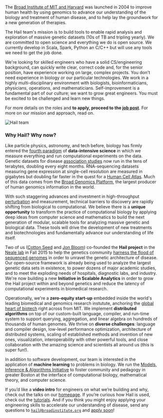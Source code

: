 The [Broad Institute of MIT and Harvard](https://www.broadinstitute.org/about-us) was launched in 2004 to improve human health by using genomics to advance our understanding of the biology and treatment of human disease, and to help lay the groundwork for a new generation of therapies.

The Hail team's mission is to build tools to enable rapid analysis and exploration of massive genetic datasets (10s of TB and tripling yearly). We are committed to open science and everything we do is open source. We currently develop in Scala, Spark, Python an C/C++ but will use any tools we need to get the job done.

We're looking for skilled engineers who have a solid CS/engineering background, can quickly write clear, correct code and, for the senior position, have experience working on large, complex projects. You don't need experience in biology or our particular technologies. We work in a highly multi-disciplinary environment with biologists, bioinformaticians, physicians, operations, and mathematicians. Self-improvement is a fundamental part of our culture; we want to grow great engineers. You must be excited to be challenged and learn new things.

For more details on the roles and **to apply, proceed to the [job post](https://broadinstitute.wd1.myworkdayjobs.com/broad_institute/job/Cambridge-MA/Software-Engineer---Hail-Team_3168)**. For more on our mission and approach, read on.

![](https://storage.googleapis.com/hail-common/hail_team.JPG "Hail team")

### Why Hail? Why now?

Like particle physics, astronomy, and tech before, biology has firmly entered the [fourth paradigm](https://www.microsoft.com/en-us/research/publication/fourth-paradigm-data-intensive-scientific-discovery/) of **data-intensive science** in which we measure everything and run computational experiments on the data. Genetic datasets for disease [association studies](https://en.wikipedia.org/wiki/Genome-wide_association_study) now run in the tens of terabytes, doubling every eight months. RNA-sequencing datasets measuring gene expression at single-cell resolution are measured in gigabytes but doubling far faster in the quest for a [Human Cell Atlas](https://www.broadinstitute.org/research-highlights-human-cell-atlas). Much of this data comes from the [Broad Genomics Platform](https://www.broadinstitute.org/genomics), the largest producer of human genomics information in the world.

With such staggering advances and investment in high-throughput [perturbation](https://www.broadinstitute.org/research-highlights-crispr) and measurement, technical barriers to discovery are rapidly shifting from biological to computational. We believe there is a **unique opportunity** to transform the practice of computational biology by applying deep ideas from computer science and mathematics to build the next generation of modular, scalable tools for analyzing massive genetic and biological data. These tools will drive the development of new treatments and biotechnologies and fundamentally advance our understanding of life itself.

Two of us ([Cotton Seed](https://www.broadinstitute.org/bios/cotton-seed) and [Jon Bloom](https://www.broadinstitute.org/bios/jonathan-bloom)) co-founded the **Hail project** in the [Neale lab](http://www.nealelab.is/) in Fall 2015 to help the genetics community [harness the flood of sequenced genomes](https://www.broadinstitute.org/blog/harnessing-flood-scaling-data-science-big-genomics-era) in order to unravel the genetic architecture of disease. Our open-source framework is already being used to analyze the largest genetic data sets in existence, to power dozens of major academic studies, and to meet the exploding needs of hospitals, diagnostic labs, and industry. We're now building a new **Initiative in Scalable Analytics** in order to grow the Hail project within and beyond genetics and reduce the latency of computational experiments in biomedical research.

Operationally, we're a **zero-equity start-up** embedded inside the world's leading biomedical and genomics research instutute, anchoring the [global heart of biotech](http://www.wbur.org/bostonomix/2017/06/19/boston-biotech-success) right across from MIT. We implement **distributed algorithms** on top of our custom-built language, compiler, and run-time system to support querying, aggregation, and linear algebra on hundreds of thousands of human genomes. We thrive on **diverse challenges**: language and compiler design, low-level performance optimization, architecture of distributed systems, scaling of established methods and invention of new ones, visualization, interoperability with other powerful tools, and close collaboration with the amazing science and scientists all around us (this is super fun!).

In addition to software development, our team is interested in the application of **machine learning** to problems in biology. We run the [Models, Inference & Algorithms Initiative](http://www.broadinstitute.org/mia) to foster community and pedagogy in greater Boston at the interface of computational biology, mathematical theory, and computer science.

If you’d like a **video intro** for engineers on what we’re building and why, check out the talks on our [homepage](https://hail.is). If you’re curious how Hail is used, check out the [tutorials](https://hail.is/hail/tutorials-landing.html). And if you think you might enjoy applying your engineering skills to accelerate our understanding of disease, send any questions to <a href="mailto:hail@broadinstitute.org"><code>hail@broadinstitute.org</code></a> and [apply soon](https://broadinstitute.wd1.myworkdayjobs.com/broad_institute/job/Cambridge-MA/Software-Engineer---Hail-Team_3168)!
